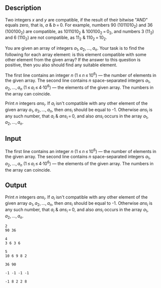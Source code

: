 ## Description

<div><p>Two integers <span class="tex-span"><i>x</i></span> and <span class="tex-span"><i>y</i></span> are <span class="tex-font-style-underline">compatible</span>, if the result of their bitwise "AND" equals zero, that is, <span class="tex-span"><i>a</i></span> <span class="tex-span">&amp;</span> <span class="tex-span"><i>b</i> = 0</span>. For example, numbers <span class="tex-span">90</span> <span class="tex-span">(1011010<sub class="lower-index">2</sub>)</span> and <span class="tex-span">36</span> <span class="tex-span">(100100<sub class="lower-index">2</sub>)</span> are compatible, as <span class="tex-span">1011010<sub class="lower-index">2</sub></span> <span class="tex-span">&amp;</span> <span class="tex-span">100100<sub class="lower-index">2</sub> = 0<sub class="lower-index">2</sub></span>, and numbers <span class="tex-span">3</span> <span class="tex-span">(11<sub class="lower-index">2</sub>)</span> and <span class="tex-span">6</span> <span class="tex-span">(110<sub class="lower-index">2</sub>)</span> are not compatible, as <span class="tex-span">11<sub class="lower-index">2</sub></span> <span class="tex-span">&amp;</span> <span class="tex-span">110<sub class="lower-index">2</sub> = 10<sub class="lower-index">2</sub></span>.</p><p>You are given an array of integers <span class="tex-span"><i>a</i><sub class="lower-index">1</sub>, <i>a</i><sub class="lower-index">2</sub>, ..., <i>a</i><sub class="lower-index"><i>n</i></sub></span>. Your task is to find the following for each array element: is this element compatible with some other element from the given array? If the answer to this question is positive, then you also should find any suitable element.</p></div><div class="input-specification"><p>The first line contains an integer <span class="tex-span"><i>n</i></span> (<span class="tex-span">1 ≤ <i>n</i> ≤ 10<sup class="upper-index">6</sup></span>) — the number of elements in the given array. The second line contains <span class="tex-span"><i>n</i></span> space-separated integers <span class="tex-span"><i>a</i><sub class="lower-index">1</sub>, <i>a</i><sub class="lower-index">2</sub>, ..., <i>a</i><sub class="lower-index"><i>n</i></sub></span> (<span class="tex-span">1 ≤ <i>a</i><sub class="lower-index"><i>i</i></sub> ≤ 4·10<sup class="upper-index">6</sup></span>) — the elements of the given array. The numbers in the array can coincide.</p></div><div class="output-specification"><p>Print <span class="tex-span"><i>n</i></span> integers <span class="tex-span"><i>ans</i><sub class="lower-index"><i>i</i></sub></span>. If <span class="tex-span"><i>a</i><sub class="lower-index"><i>i</i></sub></span> isn't compatible with any other element of the given array <span class="tex-span"><i>a</i><sub class="lower-index">1</sub>, <i>a</i><sub class="lower-index">2</sub>, ..., <i>a</i><sub class="lower-index"><i>n</i></sub></span>, then <span class="tex-span"><i>ans</i><sub class="lower-index"><i>i</i></sub></span> should be equal to -1. Otherwise <span class="tex-span"><i>ans</i><sub class="lower-index"><i>i</i></sub></span> is any such number, that <span class="tex-span"><i>a</i><sub class="lower-index"><i>i</i></sub></span> <span class="tex-span">&amp;</span> <span class="tex-span"><i>ans</i><sub class="lower-index"><i>i</i></sub> = 0</span>, and also <span class="tex-span"><i>ans</i><sub class="lower-index"><i>i</i></sub></span> occurs in the array <span class="tex-span"><i>a</i><sub class="lower-index">1</sub>, <i>a</i><sub class="lower-index">2</sub>, ..., <i>a</i><sub class="lower-index"><i>n</i></sub></span>.</p></div>

## Input

<p>The first line contains an integer <span class="tex-span"><i>n</i></span> (<span class="tex-span">1 ≤ <i>n</i> ≤ 10<sup class="upper-index">6</sup></span>) — the number of elements in the given array. The second line contains <span class="tex-span"><i>n</i></span> space-separated integers <span class="tex-span"><i>a</i><sub class="lower-index">1</sub>, <i>a</i><sub class="lower-index">2</sub>, ..., <i>a</i><sub class="lower-index"><i>n</i></sub></span> (<span class="tex-span">1 ≤ <i>a</i><sub class="lower-index"><i>i</i></sub> ≤ 4·10<sup class="upper-index">6</sup></span>) — the elements of the given array. The numbers in the array can coincide.</p>

## Output

<p>Print <span class="tex-span"><i>n</i></span> integers <span class="tex-span"><i>ans</i><sub class="lower-index"><i>i</i></sub></span>. If <span class="tex-span"><i>a</i><sub class="lower-index"><i>i</i></sub></span> isn't compatible with any other element of the given array <span class="tex-span"><i>a</i><sub class="lower-index">1</sub>, <i>a</i><sub class="lower-index">2</sub>, ..., <i>a</i><sub class="lower-index"><i>n</i></sub></span>, then <span class="tex-span"><i>ans</i><sub class="lower-index"><i>i</i></sub></span> should be equal to -1. Otherwise <span class="tex-span"><i>ans</i><sub class="lower-index"><i>i</i></sub></span> is any such number, that <span class="tex-span"><i>a</i><sub class="lower-index"><i>i</i></sub></span> <span class="tex-span">&amp;</span> <span class="tex-span"><i>ans</i><sub class="lower-index"><i>i</i></sub> = 0</span>, and also <span class="tex-span"><i>ans</i><sub class="lower-index"><i>i</i></sub></span> occurs in the array <span class="tex-span"><i>a</i><sub class="lower-index">1</sub>, <i>a</i><sub class="lower-index">2</sub>, ..., <i>a</i><sub class="lower-index"><i>n</i></sub></span>.</p>





```input1
2
90 36

```




```input2
4
3 6 3 6

```




```input3
5
10 6 9 8 2

```




```output1
36 90
```




```output2
-1 -1 -1 -1
```




```output3
-1 8 2 2 8
```


